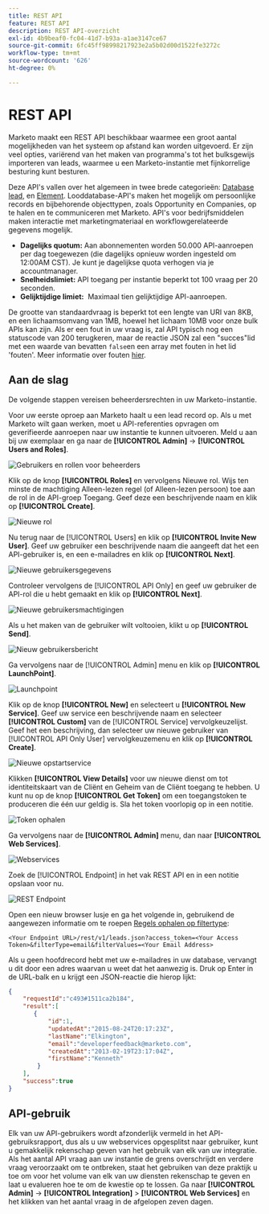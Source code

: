 ```yaml
---
title: REST API
feature: REST API
description: REST API-overzicht
exl-id: 4b9beaf0-fc04-41d7-b93a-a1ae3147ce67
source-git-commit: 6fc45ff98998217923e2a5b02d00d1522fe3272c
workflow-type: tm+mt
source-wordcount: '626'
ht-degree: 0%

---
```


# REST API

Marketo maakt een REST API beschikbaar waarmee een groot aantal mogelijkheden van het systeem op afstand kan worden uitgevoerd. Er zijn veel opties, variërend van het maken van programma&#39;s tot het bulksgewijs importeren van leads, waarmee u een Marketo-instantie met fijnkorrelige besturing kunt besturen.

Deze API&#39;s vallen over het algemeen in twee brede categorieën: [Database lead](https://developer.adobe.com/marketo-apis/api/mapi/), en [Element](https://developer.adobe.com/marketo-apis/api/asset/). Looddatabase-API&#39;s maken het mogelijk om persoonlijke records en bijbehorende objecttypen, zoals Opportunity en Companies, op te halen en te communiceren met Marketo. API&#39;s voor bedrijfsmiddelen maken interactie met marketingmateriaal en workflowgerelateerde gegevens mogelijk.

- **Dagelijks quotum:** Aan abonnementen worden 50.000 API-aanroepen per dag toegewezen (die dagelijks opnieuw worden ingesteld om 12:00AM CST). Je kunt je dagelijkse quota verhogen via je accountmanager.
- **Snelheidslimiet:** API toegang per instantie beperkt tot 100 vraag per 20 seconden.
- **Gelijktijdige limiet:**  Maximaal tien gelijktijdige API-aanroepen.

De grootte van standaardvraag is beperkt tot een lengte van URI van 8KB, en een lichaamsomvang van 1MB, hoewel het lichaam 10MB voor onze bulk APIs kan zijn. Als er een fout in uw vraag is, zal API typisch nog een statuscode van 200 terugkeren, maar de reactie JSON zal een &quot;succes&quot;lid met een waarde van bevatten `false`en een array met fouten in het lid &#39;fouten&#39;. Meer informatie over fouten [hier](error-codes.md).

## Aan de slag

De volgende stappen vereisen beheerdersrechten in uw Marketo-instantie.

Voor uw eerste oproep aan Marketo haalt u een lead record op. Als u met Marketo wilt gaan werken, moet u API-referenties opvragen om geverifieerde aanroepen naar uw instantie te kunnen uitvoeren. Meld u aan bij uw exemplaar en ga naar de **[!UICONTROL Admin]** -> **[!UICONTROL Users and Roles]**.

![Gebruikers en rollen voor beheerders](assets/admin-users-and-roles.png)

Klik op de knop **[!UICONTROL Roles]** en vervolgens Nieuwe rol. Wijs ten minste de machtiging Alleen-lezen regel (of Alleen-lezen persoon) toe aan de rol in de API-groep Toegang. Geef deze een beschrijvende naam en klik op **[!UICONTROL Create]**.

![Nieuwe rol](assets/new-role.png)

Nu terug naar de [!UICONTROL Users] en klik op **[!UICONTROL Invite New User]**. Geef uw gebruiker een beschrijvende naam die aangeeft dat het een API-gebruiker is, en een e-mailadres en klik op **[!UICONTROL Next]**.

![Nieuwe gebruikersgegevens](assets/new-user-info.png)

Controleer vervolgens de [!UICONTROL API Only] en geef uw gebruiker de API-rol die u hebt gemaakt en klik op **[!UICONTROL Next]**.

![Nieuwe gebruikersmachtigingen](assets/new-user-permissions.png)

Als u het maken van de gebruiker wilt voltooien, klikt u op **[!UICONTROL Send]**.

![Nieuw gebruikersbericht](assets/new-user-message.png)

Ga vervolgens naar de [!UICONTROL Admin] menu en klik op **[!UICONTROL LaunchPoint]**.

![Launchpoint](assets/admin-launchpoint.png)

Klik op de knop **[!UICONTROL New]** en selecteert u **[!UICONTROL New Service]**. Geef uw service een beschrijvende naam en selecteer **[!UICONTROL Custom]** van de [!UICONTROL Service] vervolgkeuzelijst. Geef het een beschrijving, dan selecteer uw nieuwe gebruiker van [!UICONTROL API Only User] vervolgkeuzemenu en klik op **[!UICONTROL Create]**.

![Nieuwe opstartservice](assets/admin-launchpoint-new-service.png)

Klikken **[!UICONTROL View Details]** voor uw nieuwe dienst om tot identiteitskaart van de Cliënt en Geheim van de Cliënt toegang te hebben. U kunt nu op de knop **[!UICONTROL Get Token]** om een toegangstoken te produceren die één uur geldig is. Sla het token voorlopig op in een notitie.

![Token ophalen](assets/get-token.png)

Ga vervolgens naar de **[!UICONTROL Admin]** menu, dan naar **[!UICONTROL Web Services]**.

![Webservices](assets/admin-web-services.png)

Zoek de [!UICONTROL Endpoint] in het vak REST API en in een notitie opslaan voor nu.

![REST Endpoint](assets/admin-web-services-rest-endpoint-1.png)

Open een nieuw browser lusje en ga het volgende in, gebruikend de aangewezen informatie om te roepen [Regels ophalen op filtertype](https://developer.adobe.com/marketo-apis/api/mapi/#tag/Leads/operation/getLeadsByFilterUsingGET):

```
<Your Endpoint URL>/rest/v1/leads.json?access_token=<Your Access Token>&filterType=email&filterValues=<Your Email Address>
```

Als u geen hoofdrecord hebt met uw e-mailadres in uw database, vervangt u dit door een adres waarvan u weet dat het aanwezig is. Druk op Enter in de URL-balk en u krijgt een JSON-reactie die hierop lijkt:

```json
{
    "requestId":"c493#1511ca2b184",
    "result":[
       {
           "id":1,
           "updatedAt":"2015-08-24T20:17:23Z",
           "lastName":"Elkington",
           "email":"developerfeedback@marketo.com",
           "createdAt":"2013-02-19T23:17:04Z",
           "firstName":"Kenneth"
        }
    ],
    "success":true
}
```

## API-gebruik

Elk van uw API-gebruikers wordt afzonderlijk vermeld in het API-gebruiksrapport, dus als u uw webservices opgesplitst naar gebruiker, kunt u gemakkelijk rekenschap geven van het gebruik van elk van uw integratie. Als het aantal API vraag aan uw instantie de grens overschrijdt en verdere vraag veroorzaakt om te ontbreken, staat het gebruiken van deze praktijk u toe om voor het volume van elk van uw diensten rekenschap te geven en laat u evalueren hoe te om de kwestie op te lossen. Ga naar **[!UICONTROL Admin]** -> **[!UICONTROL Integration]** > **[!UICONTROL Web Services]** en het klikken van het aantal vraag in de afgelopen zeven dagen.
